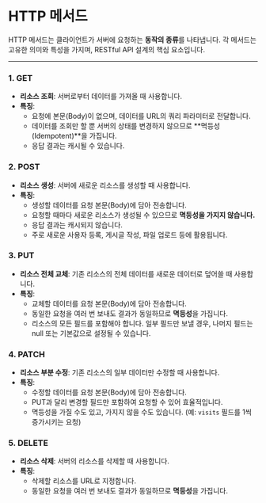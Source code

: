 # HTTP 메서드

HTTP 메서드는 클라이언트가 서버에 요청하는 **동작의 종류**를 나타냅니다. 각 메서드는 고유한 의미와 특성을 가지며, RESTful API 설계의 핵심 요소입니다.

---

### 1. GET

- **리소스 조회**: 서버로부터 데이터를 가져올 때 사용합니다.
- **특징**:
  - 요청에 본문(Body)이 없으며, 데이터를 URL의 쿼리 파라미터로 전달합니다.
  - 데이터를 조회만 할 뿐 서버의 상태를 변경하지 않으므로 **멱등성(Idempotent)**을 가집니다.
  - 응답 결과는 캐시될 수 있습니다.

### 2. POST

- **리소스 생성**: 서버에 새로운 리소스를 생성할 때 사용합니다.
- **특징**:
  - 생성할 데이터를 요청 본문(Body)에 담아 전송합니다.
  - 요청할 때마다 새로운 리소스가 생성될 수 있으므로 **멱등성을 가지지 않습니다.**
  - 응답 결과는 캐시되지 않습니다.
  - 주로 새로운 사용자 등록, 게시글 작성, 파일 업로드 등에 활용됩니다.

### 3. PUT

- **리소스 전체 교체**: 기존 리소스의 전체 데이터를 새로운 데이터로 덮어쓸 때 사용합니다.
- **특징**:
  - 교체할 데이터를 요청 본문(Body)에 담아 전송합니다.
  - 동일한 요청을 여러 번 보내도 결과가 동일하므로 **멱등성**을 가집니다.
  - 리소스의 모든 필드를 포함해야 합니다. 일부 필드만 보낼 경우, 나머지 필드는 null 또는 기본값으로 설정될 수 있습니다.

### 4. PATCH

- **리소스 부분 수정**: 기존 리소스의 일부 데이터만 수정할 때 사용합니다.
- **특징**:
  - 수정할 데이터를 요청 본문(Body)에 담아 전송합니다.
  - PUT과 달리 변경할 필드만 포함하여 요청할 수 있어 효율적입니다.
  - 멱등성을 가질 수도 있고, 가지지 않을 수도 있습니다. (예: `visits` 필드를 1씩 증가시키는 요청)

### 5. DELETE

- **리소스 삭제**: 서버의 리소스를 삭제할 때 사용합니다.
- **특징**:
  - 삭제할 리소스를 URL로 지정합니다.
  - 동일한 요청을 여러 번 보내도 결과가 동일하므로 **멱등성**을 가집니다.
